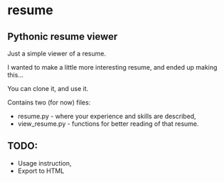 resume
======

Pythonic resume viewer
----------------------

Just a simple viewer of a resume.

I wanted to make a little more interesting resume, and ended up making this...

You can clone it, and use it.

Contains two (for now) files:

* resume.py - where your experience and skills are described,
* view_resume.py - functions for better reading of that resume.

TODO:
-----

* Usage instruction,
* Export to HTML
